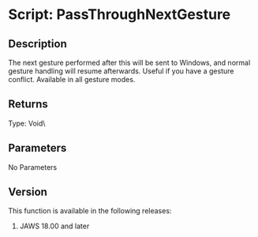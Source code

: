 # Script: PassThroughNextGesture

## Description

The next gesture performed after this will be sent to Windows, and
normal gesture handling will resume afterwards. Useful if you have a
gesture conflict. Available in all gesture modes.

## Returns

Type: Void\

## Parameters

No Parameters

## Version

This function is available in the following releases:

1.  JAWS 18.00 and later
